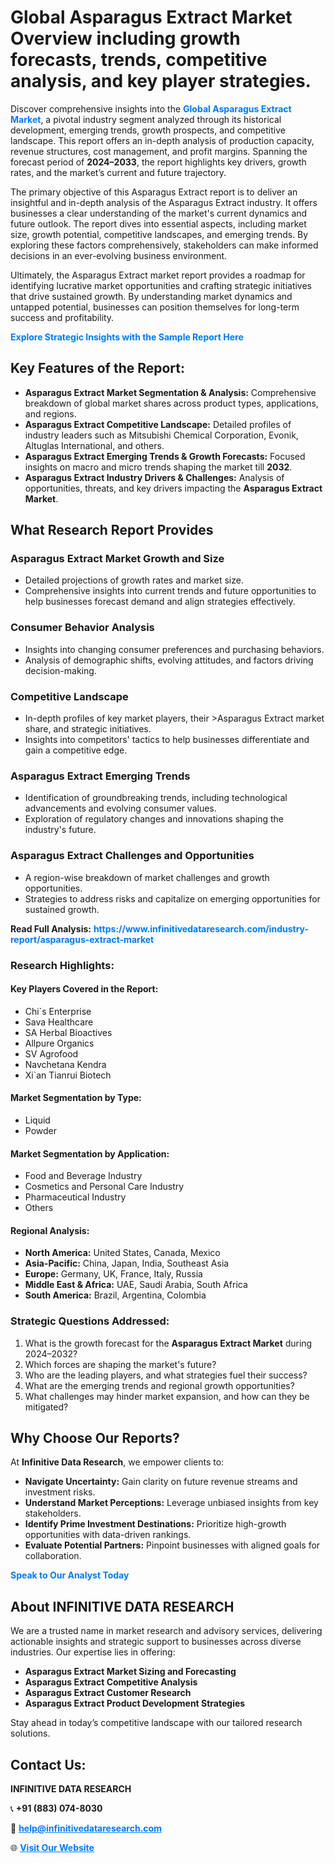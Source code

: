 <h1>Global Asparagus Extract Market Overview including growth forecasts, trends, competitive analysis, and key player strategies.</h1>
<p>
Discover comprehensive insights into the 
<a href="https://www.infinitivedataresearch.com/industry-report/asparagus-extract-market" rel="dofollow" style="color: #007BFF; text-decoration: none;"><strong>Global Asparagus Extract Market</strong></a>, a pivotal industry segment analyzed through its historical development, emerging trends, growth prospects, and competitive landscape. This report offers an in-depth analysis of production capacity, revenue structures, cost management, and profit margins. Spanning the forecast period of <strong>2024–2033</strong>, the report highlights key drivers, growth rates, and the market’s current and future trajectory.
</p>
<p>
The primary objective of this Asparagus Extract report is to deliver an insightful and in-depth analysis of the Asparagus Extract industry. It offers businesses a clear understanding of the market's current dynamics and future outlook. The report dives into essential aspects, including market size, growth potential, competitive landscapes, and emerging trends. By exploring these factors comprehensively, stakeholders can make informed decisions in an ever-evolving business environment.
</p>
<p>
Ultimately, the Asparagus Extract market report provides a roadmap for identifying lucrative market opportunities and crafting strategic initiatives that drive sustained growth. By understanding market dynamics and untapped potential, businesses can position themselves for long-term success and profitability.
</p>
<p>
<a href="https://www.infinitivedataresearch.com/request-sample/reportId=105322" style="color: #007BFF; text-decoration: none;"><strong>Explore Strategic Insights with the Sample Report Here</strong></a>
</p>

<h2>Key Features of the Report:</h2>
<ul>
<li><strong>Asparagus Extract Market Segmentation & Analysis:</strong> Comprehensive breakdown of global market shares across product types, applications, and regions.</li>
<li><strong>Asparagus Extract Competitive Landscape:</strong> Detailed profiles of industry leaders such as Mitsubishi Chemical Corporation, Evonik, Altuglas International, and others.</li>
<li><strong>Asparagus Extract Emerging Trends & Growth Forecasts:</strong> Focused insights on macro and micro trends shaping the market till <strong>2032</strong>.</li>
<li><strong>Asparagus Extract Industry Drivers & Challenges:</strong> Analysis of opportunities, threats, and key drivers impacting the <strong>Asparagus Extract Market</strong>.</li>
</ul>

<h2>What Research Report Provides</h2>
<h3>Asparagus Extract Market Growth and Size</h3>
<ul>
<li>Detailed projections of growth rates and market size.</li>
<li>Comprehensive insights into current trends and future opportunities to help businesses forecast demand and align strategies effectively.</li>
</ul>

<h3>Consumer Behavior Analysis</h3>
<ul>
<li>Insights into changing consumer preferences and purchasing behaviors.</li>
<li>Analysis of demographic shifts, evolving attitudes, and factors driving decision-making.</li>
</ul>

<h3>Competitive Landscape</h3>
<ul>
<li>In-depth profiles of key market players, their >Asparagus Extract market share, and strategic initiatives.</li>
<li>Insights into competitors' tactics to help businesses differentiate and gain a competitive edge.</li>
</ul>

<h3>Asparagus Extract Emerging Trends</h3>
<ul>
<li>Identification of groundbreaking trends, including technological advancements and evolving consumer values.</li>
<li>Exploration of regulatory changes and innovations shaping the industry's future.</li>
</ul>

<h3>Asparagus Extract Challenges and Opportunities</h3>
<ul>
<li>A region-wise breakdown of market challenges and growth opportunities.</li>
<li>Strategies to address risks and capitalize on emerging opportunities for sustained growth.</li>
</ul>
<p><strong>Read Full Analysis:</strong> <a href="https://www.infinitivedataresearch.com/industry-report/asparagus-extract-market" rel="dofollow" style="color: #007BFF; text-decoration: none;"><strong>https://www.infinitivedataresearch.com/industry-report/asparagus-extract-market</strong></a></p>
<h3>Research Highlights:</h3>
<h4>Key Players Covered in the Report:</h4>
<ul><li>Chi`s Enterprise</li><li>Sava Healthcare</li><li>SA Herbal Bioactives</li><li>Allpure Organics</li><li>SV Agrofood</li><li>Navchetana Kendra</li><li>Xi`an Tianrui Biotech</li></ul>
<h4>Market Segmentation by Type:</h4>
<ul><li>Liquid</li><li>Powder</li></ul>
<h4>Market Segmentation by Application:</h4>
<ul><li>Food and Beverage Industry</li><li>Cosmetics and Personal Care Industry</li><li>Pharmaceutical Industry</li><li>Others</li></ul>

<h4>Regional Analysis:</h4>
<ul>
<li><strong>North America:</strong> United States, Canada, Mexico</li>
<li><strong>Asia-Pacific:</strong> China, Japan, India, Southeast Asia</li>
<li><strong>Europe:</strong> Germany, UK, France, Italy, Russia</li>
<li><strong>Middle East & Africa:</strong> UAE, Saudi Arabia, South Africa</li>
<li><strong>South America:</strong> Brazil, Argentina, Colombia</li>
</ul>

<h3>Strategic Questions Addressed:</h3>
<ol>
<li>What is the growth forecast for the <strong>Asparagus Extract Market</strong> during 2024–2032?</li>
<li>Which forces are shaping the market's future?</li>
<li>Who are the leading players, and what strategies fuel their success?</li>
<li>What are the emerging trends and regional growth opportunities?</li>
<li>What challenges may hinder market expansion, and how can they be mitigated?</li>
</ol>

<h2>Why Choose Our Reports?</h2>
<p>At <strong>Infinitive Data Research</strong>, we empower clients to:</p>
<ul>
<li><strong>Navigate Uncertainty:</strong> Gain clarity on future revenue streams and investment risks.</li>
<li><strong>Understand Market Perceptions:</strong> Leverage unbiased insights from key stakeholders.</li>
<li><strong>Identify Prime Investment Destinations:</strong> Prioritize high-growth opportunities with data-driven rankings.</li>
<li><strong>Evaluate Potential Partners:</strong> Pinpoint businesses with aligned goals for collaboration.</li>
</ul>
<p><a href="https://www.infinitivedataresearch.com/industry-report/asparagus-extract-market" rel="dofollow" style="color: #007BFF; text-decoration: none;"><strong>Speak to Our Analyst Today</strong></a></p>

<h2>About INFINITIVE DATA RESEARCH</h2>
<p>We are a trusted name in market research and advisory services, delivering actionable insights and strategic support to businesses across diverse industries. Our expertise lies in offering:</p>
<ul>
<li><strong>Asparagus Extract Market Sizing and Forecasting</strong></li>
<li><strong>Asparagus Extract Competitive Analysis</strong></li>
<li><strong>Asparagus Extract Customer Research</strong></li>
<li><strong>Asparagus Extract Product Development Strategies</strong></li>
</ul>
<p>Stay ahead in today’s competitive landscape with our tailored research solutions.</p>

<h2>Contact Us:</h2>
<p><strong>INFINITIVE DATA RESEARCH</strong></p>
<p>📞 <strong>+91 (883) 074-8030</strong></p>
<p>📧 <strong><a href="mailto:help@infinitivedataresearch.com" style="color: #007BFF;">help@infinitivedataresearch.com</a></strong></p>
<p>🌐 <strong><a href="https://www.infinitivedataresearch.com" rel="dofollow" style="color: #007BFF;">Visit Our Website</a></strong></p>